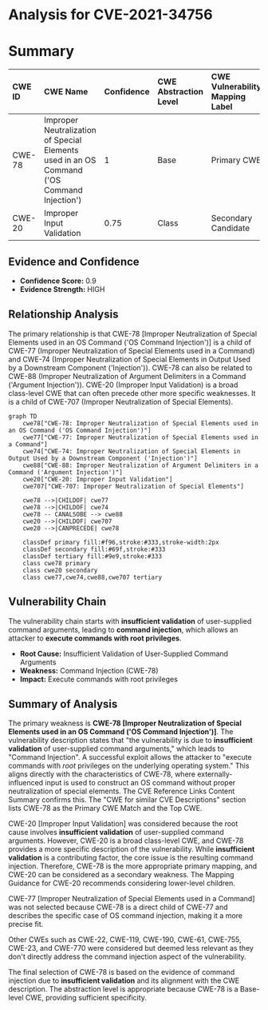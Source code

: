# Analysis for CVE-2021-34756

# Summary
| CWE ID  | CWE Name                                                                                  | Confidence | CWE Abstraction Level | CWE Vulnerability Mapping Label | CWE-Vulnerability Mapping Notes |
| :-------- | :------------------------------------------------------------------------------------------ | :--------- | :---------------------- | :------------------------------ | :------------------------------ |
| CWE-78  | Improper Neutralization of Special Elements used in an OS Command ('OS Command Injection') | 1          | Base                    | Primary CWE                     | Allowed                       |
| CWE-20  | Improper Input Validation                                                                 | 0.75       | Class                   | Secondary Candidate             | Discouraged                   |

## Evidence and Confidence

*   **Confidence Score:** 0.9
*   **Evidence Strength:** HIGH

## Relationship Analysis
The primary relationship is that CWE-78 [Improper Neutralization of Special Elements used in an OS Command ('OS Command Injection')] is a child of CWE-77 (Improper Neutralization of Special Elements used in a Command) and CWE-74 (Improper Neutralization of Special Elements in Output Used by a Downstream Component ('Injection')). CWE-78 can also be related to CWE-88 (Improper Neutralization of Argument Delimiters in a Command ('Argument Injection')). CWE-20 (Improper Input Validation) is a broad class-level CWE that can often precede other more specific weaknesses. It is a child of CWE-707 (Improper Neutralization of Special Elements).

```mermaid
graph TD
    cwe78["CWE-78: Improper Neutralization of Special Elements used in an OS Command ('OS Command Injection')"]
    cwe77["CWE-77: Improper Neutralization of Special Elements used in a Command"]
    cwe74["CWE-74: Improper Neutralization of Special Elements in Output Used by a Downstream Component ('Injection')"]
    cwe88["CWE-88: Improper Neutralization of Argument Delimiters in a Command ('Argument Injection')"]
    cwe20["CWE-20: Improper Input Validation"]
    cwe707["CWE-707: Improper Neutralization of Special Elements"]

    cwe78 -->|CHILDOF| cwe77
    cwe78 -->|CHILDOF| cwe74
    cwe78 -- CANALSOBE --> cwe88
    cwe20 -->|CHILDOF| cwe707
    cwe20 -->|CANPRECEDE| cwe78
    
    classDef primary fill:#f96,stroke:#333,stroke-width:2px
    classDef secondary fill:#69f,stroke:#333
    classDef tertiary fill:#9e9,stroke:#333
    class cwe78 primary
    class cwe20 secondary
    class cwe77,cwe74,cwe88,cwe707 tertiary
```

## Vulnerability Chain
The vulnerability chain starts with **insufficient validation** of user-supplied command arguments, leading to **command injection**, which allows an attacker to **execute commands with root privileges**.
- **Root Cause:** Insufficient Validation of User-Supplied Command Arguments
- **Weakness:** Command Injection (CWE-78)
- **Impact:** Execute commands with root privileges

## Summary of Analysis
The primary weakness is **CWE-78 [Improper Neutralization of Special Elements used in an OS Command ('OS Command Injection')]**. The vulnerability description states that "the vulnerability is due to **insufficient validation** of user-supplied command arguments," which leads to "Command Injection". A successful exploit allows the attacker to "execute commands with *root* privileges on the underlying operating system." This aligns directly with the characteristics of CWE-78, where externally-influenced input is used to construct an OS command without proper neutralization of special elements. The CVE Reference Links Content Summary confirms this. The "CWE for similar CVE Descriptions" section lists CWE-78 as the Primary CWE Match and the Top CWE.

CWE-20 [Improper Input Validation] was considered because the root cause involves **insufficient validation** of user-supplied command arguments. However, CWE-20 is a broad class-level CWE, and CWE-78 provides a more specific description of the vulnerability. While **insufficient validation** is a contributing factor, the core issue is the resulting command injection. Therefore, CWE-78 is the more appropriate primary mapping, and CWE-20 can be considered as a secondary weakness. The Mapping Guidance for CWE-20 recommends considering lower-level children.

CWE-77 [Improper Neutralization of Special Elements used in a Command] was not selected because CWE-78 is a direct child of CWE-77 and describes the specific case of OS command injection, making it a more precise fit.

Other CWEs such as CWE-22, CWE-119, CWE-190, CWE-61, CWE-755, CWE-23, and CWE-770 were considered but deemed less relevant as they don't directly address the command injection aspect of the vulnerability.

The final selection of CWE-78 is based on the evidence of command injection due to **insufficient validation** and its alignment with the CWE description. The abstraction level is appropriate because CWE-78 is a Base-level CWE, providing sufficient specificity.